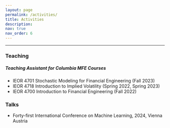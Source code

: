 ```yaml
---
layout: page
permalink: /activities/
title: Activities
description:
nav: true
nav_order: 6
---
```

___

### Teaching
##### Teaching Assistant for Columbia MFE Courses
- IEOR 4701 Stochastic Modeling for Financial Engineering (Fall 2023)
- IEOR 4718 Introduction to Implied Volatility (Spring 2022, Spring 2023)
- IEOR 4700 Introduction to Financial Engineering (Fall 2022)

### Talks
- Forty-first International Conference on Machine Learning, 2024, Vienna Austria

